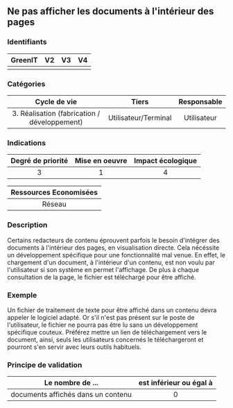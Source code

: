 ## Ne pas afficher les documents à l'intérieur des pages

### Identifiants

| GreenIT |  V2  |  V3  |  V4  |
|:-------:|:----:|:----:|:----:|
|      |   |   |      |

### Catégories

| Cycle de vie |  Tiers  |  Responsable  |
|:---------:|:----:|:----:|
| 3. Réalisation (fabrication / développement) | Utilisateur/Terminal | Utilisateur |

### Indications

| Degré de priorité |      Mise en oeuvre       |  Impact écologique    |
|:-------------------:|:-------------------------:|:---------------------:|
| 3 | 1 | 4 |

|Ressources Economisées                                      |
|:----------------------------------------------------------:|
|  Réseau   |

### Description

Certains redacteurs de contenu éprouvent parfois le besoin d'intégrer des documents à l'intérieur des pages, en visualisation directe.
Cela nécéssite un développement spécifique pour une fonctionnalité mal venue.
En effet, le chargement d'un document, à l'intérieur d'un contenu, est non voulu par l'utilisateur si son système en permet l'affichage.
De plus à chaque consultation de la page, le fichier est téléchargé pour être affiché.


### Exemple

Un fichier de traitement de texte pour être affiché dans un contenu devra appeler le logiciel adapté. Or s'il n'est pas présent sur le poste de l'utilisateur, le fichier ne pourra pas être lu sans un développement spécifique couteux.
Préférez mettre un lien de téléchargement vers le document, ainsi, seuls les utilisateurs concernés le téléchargeront et pourront s'en servir avec leurs outils habituels.


### Principe de validation

| Le nombre de ...   | est inférieur ou égal à   |  
|-------------------|:-------------------------:|
|  documents affichés dans un contenu   |  0 |
